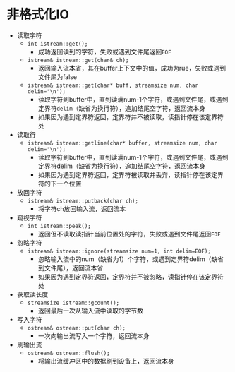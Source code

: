 # 非格式化IO

* 读取字符
  * `int istream::get();`
    * 成功返回读到的字符，失败或遇到文件尾返回`EOF`
  * `istream& istream::get(char& ch);`
    * 返回输入流本省，其在buffer上下文中的值，成功为rue，失败或遇到文件尾为false
  * `istream& istream::get(char* buff, streamsize num, char delin='\n');`
    * 读取字符到buffer中，直到读满num-1个字符，或遇到文件尾，或遇到定界符`delim`（缺省为换行符），追加结尾空字符，返回流本身
    * 如果因为遇到定界符返回，定界符并不被读取，读指针停在该定界符处
* 读取行
  * `istream& istream::getline(char* buffer, streamsize num, char delim='\n');`
    * 读取字符到buffer中，直到读满num-1个字符，或遇到文件尾，或遇到定界符delim（缺省为换行符），追加结尾空字符，返回流本身
    * 如果因为遇到定界符返回，定界符被读取并丢弃，读指针停在该定界符的下一个位置
* 放回字符
  * `istream& istream::putback(char ch);`
    * 将字符ch放回输入流，返回流本
* 窥视字符
  * `int istream::peek();`
    * 返回但不读取读指针当前位置处的字符，失败或遇到文件尾返回`EOF`
* 忽略字符
  * `istream& istream::ignore(streamsize num=1, int delim=EOF);`
    * 忽略输入流中的num（缺省为1）个字符，或遇到定界符delim（缺省到文件尾），返回流本省
    * 如果因为遇到定界符返回，定界符并不被忽略，读指针停在该定界符处
* 获取读长度
  * `streamsize istream::gcount();`
    * 返回最后一次从输入流中读取的字节数
* 写入字符
  * `ostream& ostream::put(char ch);`
    * 一次向输出流写入一个字符，返回流本身
* 刷输出流
  * `ostream& ostream::flush();`
    * 将输出流缓冲区中的数据刷到设备上，返回流本身






